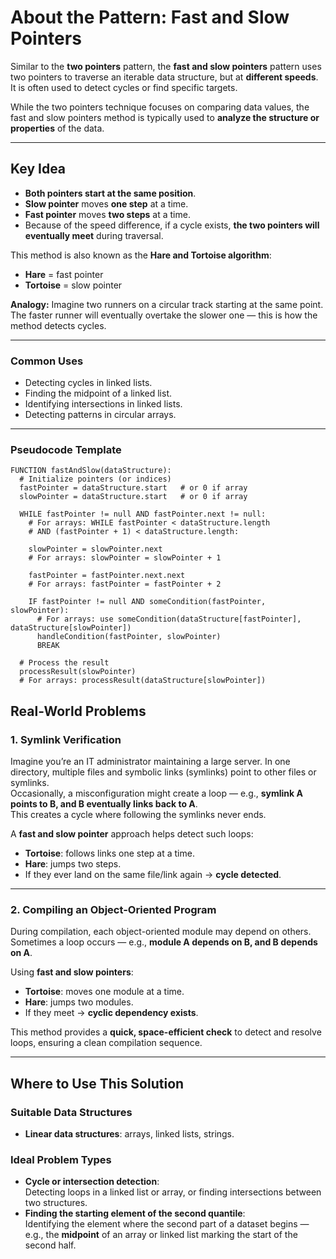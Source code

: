 # About the Pattern: Fast and Slow Pointers

Similar to the **two pointers** pattern, the **fast and slow pointers** pattern uses two pointers to traverse an iterable data structure, but at **different speeds**. It is often used to detect cycles or find specific targets.

While the two pointers technique focuses on comparing data values, the fast and slow pointers method is typically used to **analyze the structure or properties** of the data.

---

## Key Idea

- **Both pointers start at the same position**.
- **Slow pointer** moves **one step** at a time.
- **Fast pointer** moves **two steps** at a time.
- Because of the speed difference, if a cycle exists, **the two pointers will eventually meet** during traversal.

This method is also known as the **Hare and Tortoise algorithm**:

- **Hare** = fast pointer
- **Tortoise** = slow pointer

**Analogy:** Imagine two runners on a circular track starting at the same point. The faster runner will eventually overtake the slower one — this is how the method detects cycles.

---

### Common Uses

- Detecting cycles in linked lists.
- Finding the midpoint of a linked list.
- Identifying intersections in linked lists.
- Detecting patterns in circular arrays.

---

### Pseudocode Template

```plaintext
FUNCTION fastAndSlow(dataStructure):
  # Initialize pointers (or indices)
  fastPointer = dataStructure.start   # or 0 if array
  slowPointer = dataStructure.start   # or 0 if array

  WHILE fastPointer != null AND fastPointer.next != null:
    # For arrays: WHILE fastPointer < dataStructure.length
    # AND (fastPointer + 1) < dataStructure.length:

    slowPointer = slowPointer.next
    # For arrays: slowPointer = slowPointer + 1

    fastPointer = fastPointer.next.next
    # For arrays: fastPointer = fastPointer + 2

    IF fastPointer != null AND someCondition(fastPointer, slowPointer):
      # For arrays: use someCondition(dataStructure[fastPointer], dataStructure[slowPointer])
      handleCondition(fastPointer, slowPointer)
      BREAK

  # Process the result
  processResult(slowPointer)
  # For arrays: processResult(dataStructure[slowPointer])
```

## Real-World Problems

### 1. Symlink Verification

Imagine you’re an IT administrator maintaining a large server. In one directory, multiple files and symbolic links (symlinks) point to other files or symlinks.  
Occasionally, a misconfiguration might create a loop — e.g., **symlink A points to B, and B eventually links back to A**.  
This creates a cycle where following the symlinks never ends.

A **fast and slow pointer** approach helps detect such loops:

- **Tortoise**: follows links one step at a time.
- **Hare**: jumps two steps.
- If they ever land on the same file/link again → **cycle detected**.

---

### 2. Compiling an Object-Oriented Program

During compilation, each object-oriented module may depend on others. Sometimes a loop occurs — e.g., **module A depends on B, and B depends on A**.

Using **fast and slow pointers**:

- **Tortoise**: moves one module at a time.
- **Hare**: jumps two modules.
- If they meet → **cyclic dependency exists**.

This method provides a **quick, space-efficient check** to detect and resolve loops, ensuring a clean compilation sequence.

---

## Where to Use This Solution

### Suitable Data Structures

- **Linear data structures**: arrays, linked lists, strings.

### Ideal Problem Types

- **Cycle or intersection detection**:  
  Detecting loops in a linked list or array, or finding intersections between two structures.
- **Finding the starting element of the second quantile**:  
  Identifying the element where the second part of a dataset begins — e.g., the **midpoint** of an array or linked list marking the start of the second half.
